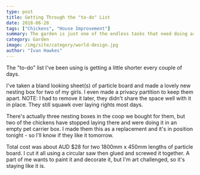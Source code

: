```yaml
---
type: post
title: Getting Through the "to-do" List
date: 2018-06-28
tags: ["Chickens", "House Improvement"]
summary: The garden is just one of the endless tasks that need doing around here.
category: Garden
image: /img/site/category/world-design.jpg
author: "Ivan Hawkes"
---
```


The "to-do" list I've been using is getting a little shorter every couple of days.

I've taken a bland looking sheet(s) of particle board and made a lovely new nesting box for two of my girls. I even made a privacy partition to keep them apart. NOTE: I had to remove it later, they didn't share the space well with it in place. They still squawk over laying rights most days.

There's actually three nesting boxes in the coop we bought for them, but two of the chickens have stopped laying there and were doing it in an empty pet carrier box. I made them this as a replacement and it's in position tonight - so I'll know if they like it tomorrow.

Total cost was about AUD $28 for two 1800mm x 450mm lengths of particle board. I cut it all using a circular saw then glued and screwed it together. A part of me wants to paint it and decorate it, but I'm art challenged, so it's staying like it is.